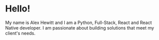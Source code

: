 # Hello!
My name is Alex Hewitt and I am a Python, Full-Stack, React and React Native developer. I am passionate about building solutions that meet my client's needs.
<!---
hewittaj/hewittaj is a ✨ special ✨ repository because its `README.md` (this file) appears on your GitHub profile.
You can click the Preview link to take a look at your changes.
--->
